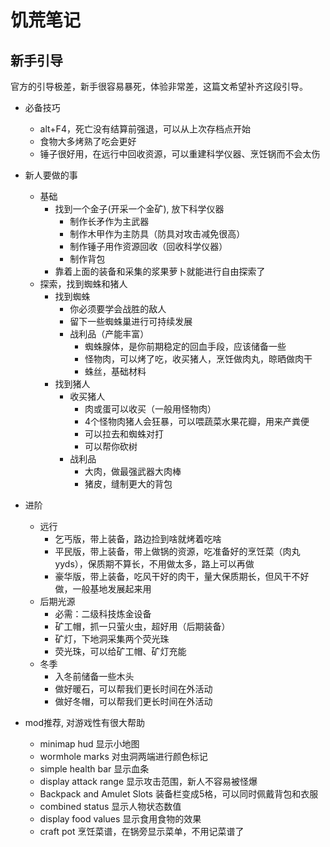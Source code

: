 # 饥荒笔记

## 新手引导

官方的引导极差，新手很容易暴死，体验非常差，这篇文希望补齐这段引导。

- 必备技巧
  - alt+F4，死亡没有结算前强退，可以从上次存档点开始
  - 食物大多烤熟了吃会更好
  - 锤子很好用，在远行中回收资源，可以重建科学仪器、烹饪锅而不会太伤

- 新人要做的事
  - 基础
    - 找到一个金子(开采一个金矿), 放下科学仪器
      - 制作长矛作为主武器
      - 制作木甲作为主防具（防具对攻击减免很高）
      - 制作锤子用作资源回收（回收科学仪器）
      - 制作背包
    - 靠着上面的装备和采集的浆果萝卜就能进行自由探索了
  - 探索，找到蜘蛛和猪人
    - 找到蜘蛛
      - 你必须要学会战胜的敌人
      - 留下一些蜘蛛巢进行可持续发展
      - 战利品（产能丰富）
        - 蜘蛛腺体，是你前期稳定的回血手段，应该储备一些
        - 怪物肉，可以烤了吃，收买猪人，烹饪做肉丸，晾晒做肉干
        - 蛛丝，基础材料
    - 找到猪人
      - 收买猪人
        - 肉或蛋可以收买（一般用怪物肉）
        - 4个怪物肉猪人会狂暴，可以喂蔬菜水果花瓣，用来产粪便
        - 可以拉去和蜘蛛对打
        - 可以帮你砍树
      - 战利品
        - 大肉，做最强武器大肉棒
        - 猪皮，缝制更大的背包
- 进阶
  - 远行
    - 乞丐版，带上装备，路边捡到啥就烤着吃啥
    - 平民版，带上装备，带上做锅的资源，吃准备好的烹饪菜（肉丸yyds），保质期不算长，不用做太多，路上可以再做
    - 豪华版，带上装备，吃风干好的肉干，量大保质期长，但风干不好做，一般基地发展起来用
  - 后期光源
    - 必需：二级科技炼金设备
    - 矿工帽，抓一只萤火虫，超好用（后期装备）
    - 矿灯，下地洞采集两个荧光珠
    - 荧光珠，可以给矿工帽、矿灯充能
  - 冬季
    - 入冬前储备一些木头
    - 做好暖石，可以帮我们更长时间在外活动
    - 做好冬帽，可以帮我们更长时间在外活动

- mod推荐, 对游戏性有很大帮助
  - minimap hud 显示小地图
  - wormhole marks 对虫洞两端进行颜色标记
  - simple health bar 显示血条
  - display attack range 显示攻击范围，新人不容易被怪爆
  - Backpack and Amulet Slots 装备栏变成5格，可以同时佩戴背包和衣服
  - combined status 显示人物状态数值
  - display food values 显示食用食物的效果
  - craft pot 烹饪菜谱，在锅旁显示菜单，不用记菜谱了
